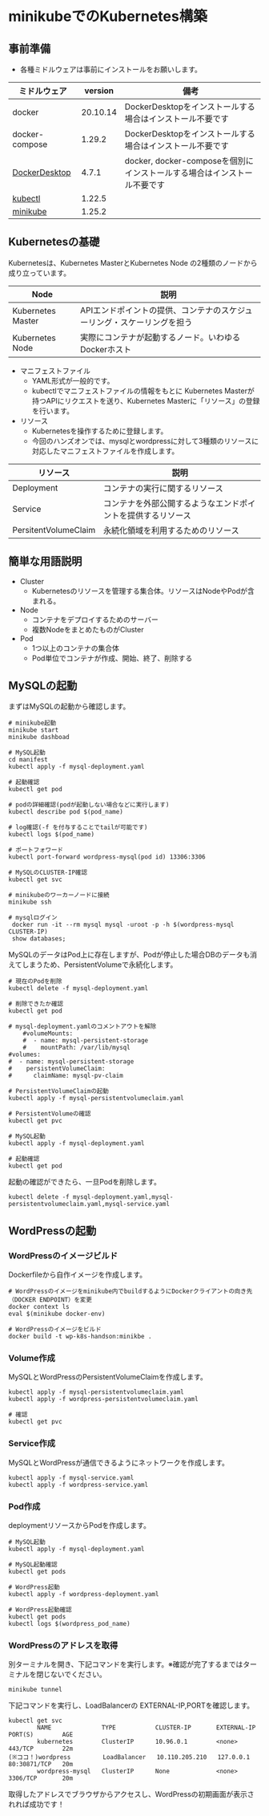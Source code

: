 # minikubeでのKubernetes構築

## 事前準備
- 各種ミドルウェアは事前にインストールをお願いします。

| ミドルウェア         | version  | 備考                                              |
| -------------- | -------- | ----------------------------------------------- |
| docker         | 20.10.14 | DockerDesktopをインストールする場合はインストール不要です             |
| docker-compose | 1.29.2   | DockerDesktopをインストールする場合はインストール不要です             |
| [DockerDesktop](https://www.docker.com/products/docker-desktop/)  | 4.7.1    | docker, docker-composeを個別にインストールする場合はインストール不要です |
| [kubectl](https://kubernetes.io/ja/docs/tasks/tools/install-kubectl/)        | 1.22.5   |                                                 |
| [minikube](https://minikube.sigs.k8s.io/docs/start/) | 1.25.2   |                                                 |
## Kubernetesの基礎
Kubernetesは、Kubernetes MasterとKubernetes Node の2種類のノードから成り立っています。

| Node              | 説明                                    |
| ----------------- | ------------------------------------- |
| Kubernetes Master | APIエンドポイントの提供、コンテナのスケジューリング・スケーリングを担う |
| Kubernetes Node   | 実際にコンテナが起動するノード。いわゆるDockerホスト         |

- マニフェストファイル
  - YAML形式が一般的です。
  - kubectlでマニフェストファイルの情報をもとに Kubernetes Masterが持つAPIにリクエストを送り、Kubernetes Masterに「リソース」の登録を行います。
- リソース
  - Kubernetesを操作するために登録します。
  - 今回のハンズオンでは、mysqlとwordpressに対して3種類のリソースに対応したマニフェストファイルを作成します。

| リソース    | 説明 |
| --- | --- |
| Deployment    | コンテナの実行に関するリソース |
| Service    | コンテナを外部公開するようなエンドポイントを提供するリソース |
| PersitentVolumeClaim    | 永続化領域を利用するためのリソース |

## 簡単な用語説明
- Cluster
  - Kubernetesのリソースを管理する集合体。リソースはNodeやPodが含まれる。
- Node
  - コンテナをデプロイするためのサーバー
  - 複数NodeをまとめたものがCluster
- Pod
  - 1つ以上のコンテナの集合体
  - Pod単位でコンテナが作成、開始、終了、削除する

## MySQLの起動
まずはMySQLの起動から確認します。

```
# minikube起動
minikube start
minikube dashboad

# MySQL起動
cd manifest
kubectl apply -f mysql-deployment.yaml

# 起動確認
kubectl get pod

# podの詳細確認(podが起動しない場合などに実行します)
kubectl describe pod $(pod_name)

# log確認(-f を付与することでtailが可能です)
kubectl logs $(pod_name)

# ポートフォワード
kubectl port-forward wordpress-mysql(pod id) 13306:3306

# MySQLのCLUSTER-IP確認
kubectl get svc

# minikubeのワーカーノードに接続
minikube ssh

# mysqlログイン
 docker run -it --rm mysql mysql -uroot -p -h $(wordpress-mysql CLUSTER-IP)
 show databases;
```

MySQLのデータはPod上に存在しますが、Podが停止した場合DBのデータも消えてしまうため、PersistentVolumeで永続化します。<br>

```
# 現在のPodを削除
kubectl delete -f mysql-deployment.yaml

# 削除できたか確認
kubectl get pod

# mysql-deployment.yamlのコメントアウトを解除
    #volumeMounts:
    #  - name: mysql-persistent-storage
    #    mountPath: /var/lib/mysql
#volumes:
#  - name: mysql-persistent-storage
#    persistentVolumeClaim:
#      claimName: mysql-pv-claim

# PersistentVolumeClaimの起動
kubectl apply -f mysql-persistentvolumeclaim.yaml

# PersistentVolumeの確認
kubectl get pvc

# MySQL起動
kubectl apply -f mysql-deployment.yaml

# 起動確認
kubectl get pod
```

起動の確認ができたら、一旦Podを削除します。
```
kubectl delete -f mysql-deployment.yaml,mysql-persistentvolumeclaim.yaml,mysql-service.yaml

```


## WordPressの起動

### WordPressのイメージビルド
Dockerfileから自作イメージを作成します。

```
# WordPressのイメージをminikube内でbuildするようにDockerクライアントの向き先（DOCKER ENDPOINT）を変更
docker context ls
eval $(minikube docker-env)

# WordPressのイメージをビルド
docker build -t wp-k8s-handson:minikbe .
```

### Volume作成
MySQLとWordPressのPersistentVolumeClaimを作成します。
```
kubectl apply -f mysql-persistentvolumeclaim.yaml
kubectl apply -f wordpress-persistentvolumeclaim.yaml

# 確認
kubectl get pvc
```

### Service作成
MySQLとWordPressが通信できるようにネットワークを作成します。
```
kubectl apply -f mysql-service.yaml
kubectl apply -f wordpress-service.yaml
```

### Pod作成
deploymentリソースからPodを作成します。
```
# MySQL起動
kubectl apply -f mysql-deployment.yaml

# MySQL起動確認
kubectl get pods

# WordPress起動
kubectl apply -f wordpress-deployment.yaml

# WordPress起動確認
kubectl get pods
kubectl logs $(wordpress_pod_name)
```

### WordPressのアドレスを取得
別ターミナルを開き、下記コマンドを実行します。※確認が完了するまではターミナルを閉じないでください。
```
minikube tunnel
```

下記コマンドを実行し、LoadBalancerの EXTERNAL-IP,PORTを確認します。
```
kubectl get svc
        NAME              TYPE           CLUSTER-IP       EXTERNAL-IP   PORT(S)        AGE
        kubernetes        ClusterIP      10.96.0.1        <none>        443/TCP        22m
(※ココ！)wordpress         LoadBalancer   10.110.205.210   127.0.0.1     80:30871/TCP   20m
        wordpress-mysql   ClusterIP      None             <none>        3306/TCP       20m

```

取得したアドレスでブラウザからアクセスし、WordPressの初期画面が表示されれば成功です！

